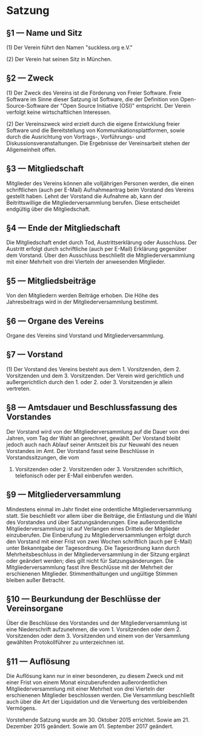 Satzung
=======

## §1 — Name und Sitz

(1) Der Verein führt den Namen "suckless.org e.V."

(2) Der Verein hat seinen Sitz in München.

## §2 — Zweck

(1) Der Zweck des Vereins ist die Förderung von Freier Software. Freie Software im
Sinne dieser Satzung ist Software, die der Definition von Open-Source-Software
der "Open Source Initiative (OSI)" entspricht. Der Verein verfolgt keine
wirtschaftlichen Interessen.

(2) Der Vereinszweck wird erzielt durch die eigene Entwicklung freier Software
und die Bereitstellung von Kommunikationsplattformen, sowie durch die
Ausrichtung von Vortrags-, Vorführungs- und Diskussionsveranstaltungen. Die
Ergebnisse der Vereinsarbeit stehen der Allgemeinheit offen.

## §3 — Mitgliedschaft

Mitglieder des Vereins können alle volljährigen Personen werden, die einen
schriftlichen (auch per E-Mail) Aufnahmeantrag beim Vorstand des Vereins
gestellt haben. Lehnt der Vorstand die Aufnahme ab, kann der Beitrittswillige
die Mitgliederversammlung berufen. Diese entscheidet endgültig über die
Mitgliedschaft.

## §4 — Ende der Mitgliedschaft

Die Mitgliedschaft endet durch Tod, Austrittserklärung oder Ausschluss. Der
Austritt erfolgt durch schriftliche (auch per E-Mail) Erklärung gegenüber dem
Vorstand. Über den Ausschluss beschließt die Mitgliederversammlung mit einer
Mehrheit von drei Vierteln der anwesenden Mitglieder.

## §5 — Mitgliedsbeiträge

Von den Mitgliedern werden Beiträge erhoben. Die Höhe des Jahresbeitrags wird
in der Mitgliederversammlung bestimmt.

## §6 — Organe des Vereins

Organe des Vereins sind Vorstand und Mitgliederversammlung. 

## §7 — Vorstand

(1) Der Vorstand des Vereins besteht aus dem 1. Vorsitzenden, dem 2.
Vorsitzenden und dem 3. Vorsitzenden. Der Verein wird gerichtlich und
außergerichtlich durch den 1. oder 2. oder 3. Vorsitzenden je allein vertreten.

## §8 — Amtsdauer und Beschlussfassung des Vorstandes

Der Vorstand wird von der Mitgliederversammlung auf die Dauer von drei Jahren,
vom Tag der Wahl an gerechnet, gewählt. Der Vorstand bleibt jedoch auch
nach Ablauf seiner Amtszeit bis zur Neuwahl des neuen Vorstandes im Amt.
Der Vorstand fasst seine Beschlüsse in Vorstandssitzungen, die vom 
1. Vorsitzenden oder 2. Vorsitzenden oder 3. Vorsitzenden schriftlich,
telefonisch oder per E-Mail einberufen werden.

## §9 — Mitgliederversammlung

Mindestens einmal im Jahr findet eine ordentliche Mitgliederversammlung statt.
Sie beschließt vor allem über die Beiträge, die Entlastung und die Wahl des
Vorstandes und über Satzungsänderungen. Eine außerordentliche
Mitgliederversammlung ist auf Verlangen eines Drittels der Mitglieder
einzuberufen. Die Einberufung zu Mitgliederversammlungen erfolgt durch den
Vorstand mit einer Frist von zwei Wochen schriftlich (auch per E-Mail) unter
Bekanntgabe der Tagesordnung. Die Tagesordnung kann durch Mehrheitsbeschluss in
der Mitgliederversammlung in der Sitzung ergänzt oder geändert werden; dies
gilt nicht für Satzungsänderungen. Die Mitgliederversammlung fasst ihre
Beschlüsse mit der Mehrheit der erschienenen Mitglieder. Stimmenthaltungen und
ungültige Stimmen bleiben außer Betracht.

## §10 — Beurkundung der Beschlüsse der Vereinsorgane

Über die Beschlüsse des Vorstandes und der Mitgliederversammlung ist eine
Niederschrift aufzunehmen, die vom 1. Vorsitzenden oder dem 2. Vorsitzenden
oder dem 3. Vorsitzenden und einem von der Versammlung gewählten
Protokollführer zu unterzeichnen ist.

## §11 — Auflösung

Die Auflösung kann nur in einer besonderen, zu diesem Zweck und mit einer Frist
von einem Monat einzuberufenden außerordentlichen Mitgliederversammlung mit
einer Mehrheit von drei Vierteln der erschienenen Mitglieder beschlossen
werden.  Die Versammlung beschließt auch über die Art der Liquidation und die
Verwertung des verbleibenden Vermögens.

Vorstehende Satzung wurde am 30. Oktober 2015 errichtet.
Sowie am 21. Dezember 2015 geändert.
Sowie am 01. September 2017 geändert.
